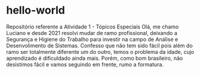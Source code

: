 # hello-world
Repositório referente a Atividade 1 - Tópicos Especiais
Olá, me chamo Luciano e desde 2021 resolvi mudar de ramo profissional, deixando a Segurança e Higiene do Trabalho para investir  na campo de Análise e Desenvolimento de Sistemas. Confesso que  não tem sido fácil pois  além do ramo ser totalmente diferente um do outro, temos o  problema da idade, cujo aprendizado  é dificuldado ainda mais. Porém, como bom brasileiro, não desistimos fácil e vamos seguindo em frente, rumo a formatura.
